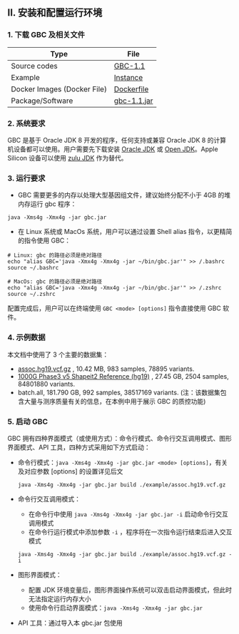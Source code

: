 ## II. 安装和配置运行环境

  ### 1. 下载 GBC 及相关文件

  | Type                        | File                                                         |
  | --------------------------- | ------------------------------------------------------------ |
  | Source codes                | [GBC-1.1](https://github.com/Zhangliubin/Genotype-Blocking-Compressor) |
  | Example                     | [Instance](http://pmglab.top/gbc/download/example.zip)       |
  | Docker Images (Docker File) | [Dockerfile](http://pmglab.top/gbc/download/dockerfile)      |
  | Package/Software            | [gbc-1.1.jar](./download/gbc-1.1.jar)                        |

  ### 2. 系统要求

  GBC 是基于 Oracle JDK 8 开发的程序，任何支持或兼容 Oracle JDK 8 的计算机设备都可以使用。用户需要先下载安装 [Oracle JDK](https://www.oracle.com/cn/java/technologies/javase-downloads.html) 或 [Open JDK](https://openjdk.java.net/install/)。Apple Silicon 设备可以使用 [zulu JDK](https://www.azul.com/downloads/?package=jdk#download-openjdk) 作为替代。

  ### 3. 运行要求

  - GBC 需要更多的内存以处理大型基因组文件，建议始终分配不小于 4GB 的堆内存运行 gbc 程序：

  ```shell
  java -Xms4g -Xmx4g -jar gbc.jar
  ```

  - 在 Linux 系统或 MacOs 系统，用户可以通过设置 Shell alias 指令，以更精简的指令使用 GBC：

  ```shell
  # Linux: gbc 的路径必须是绝对路径
  echo "alias GBC='java -Xmx4g -Xmx4g -jar ~/bin/gbc.jar'" >> /.bashrc
  source ~/.bashrc
  
  # MacOs: gbc 的路径必须是绝对路径
  echo "alias GBC='java -Xmx4g -Xmx4g -jar ~/bin/gbc.jar'" >> /.zshrc
  source ~/.zshrc		  
  ```

  配置完成后，用户可以在终端使用 `GBC <mode> [options]` 指令直接使用 GBC 软件。

  ### 4. 示例数据

  本文档中使用了 3 个主要的数据集：

  - [assoc.hg19.vcf.gz](http://pmglab.top/kggseq/download.htm) , 10.42 MB, 983 samples, 78895 variants.
  - [1000G Phase3 v5 Shapeit2 Reference (hg19)](http://pmglab.top/genotypes/) , 27.45 GB, 2504 samples, 84801880 variants.
  - batch.all, 181.790 GB, 992 samples, 38517169 variants. (注：该数据集包含大量与测序质量有关的信息，在本例中用于展示 GBC 的质控功能)

  ### 5. 启动 GBC

  GBC 拥有四种界面模式（或使用方式）：命令行模式、命令行交互调用模式、图形界面模式、API 工具，四种方式采用如下方式启动：

  - 命令行模式：`java -Xms4g -Xmx4g -jar gbc.jar <mode> [options]`，有关 <mode> 及对应参数 [options] 的设置详见后文

    ```shell
    java -Xms4g -Xmx4g -jar gbc.jar build ./example/assoc.hg19.vcf.gz
    ```

  - 命令行交互调用模式：

    - 在命令行中使用 `java -Xms4g -Xmx4g -jar gbc.jar -i` 启动命令行交互调用模式
    - 在命令行运行模式中添加参数 `-i` ，程序将在一次指令运行结束后进入交互模式

    ```shell
    java -Xms4g -Xmx4g -jar gbc.jar build ./example/assoc.hg19.vcf.gz -i
    ```

  - 图形界面模式：

    - 配置 JDK 环境变量后，图形界面操作系统可以双击启动界面模式，但此时无法指定运行内存大小
    - 使用命令行启动界面模式：`java -Xms4g -Xmx4g -jar gbc.jar`

  - API 工具：通过导入本 gbc.jar 包使用
